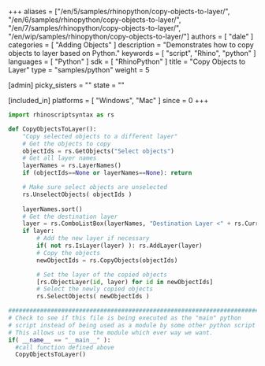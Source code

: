 +++
aliases = ["/en/5/samples/rhinopython/copy-objects-to-layer/", "/en/6/samples/rhinopython/copy-objects-to-layer/", "/en/7/samples/rhinopython/copy-objects-to-layer/", "/en/wip/samples/rhinopython/copy-objects-to-layer/"]
authors = [ "dale" ]
categories = [ "Adding Objects" ]
description = "Demonstrates how to copy objects to layer based on Python."
keywords = [ "script", "Rhino", "python" ]
languages = [ "Python" ]
sdk = [ "RhinoPython" ]
title = "Copy Objects to Layer"
type = "samples/python"
weight = 5

[admin]
picky_sisters = ""
state = ""

[included_in]
platforms = [ "Windows", "Mac" ]
since = 0
+++

```python
import rhinoscriptsyntax as rs

def CopyObjectsToLayer():
    "Copy selected objects to a different layer"
    # Get the objects to copy
    objectIds = rs.GetObjects("Select objects")
    # Get all layer names
    layerNames = rs.LayerNames()
    if (objectIds==None or layerNames==None): return

    # Make sure select objects are unselected
    rs.UnselectObjects( objectIds )
    
    layerNames.sort()
    # Get the destination layer
    layer = rs.ComboListBox(layerNames, "Destination Layer <" + rs.CurrentLayer() + ">")
    if layer:
        # Add the new layer if necessary
        if( not rs.IsLayer(layer) ): rs.AddLayer(layer)
        # Copy the objects
        newObjectIds = rs.CopyObjects(objectIds)

        # Set the layer of the copied objects
        [rs.ObjectLayer(id, layer) for id in newObjectIds]
        # Select the newly copied objects
        rs.SelectObjects( newObjectIds )

##########################################################################
# Check to see if this file is being executed as the "main" python
# script instead of being used as a module by some other python script
# This allows us to use the module which ever way we want.
if( __name__ == "__main__" ):
  #call function defined above
  CopyObjectsToLayer()
```
